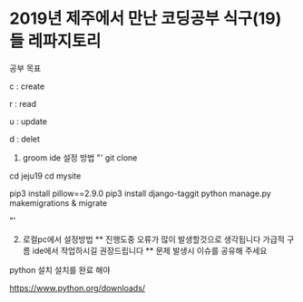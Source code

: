 # 2019년 제주에서 만난 코딩공부 식구(19)들 레파지토리



공부 목표 

c : create

r : read

u : update

d : delet


1. groom ide 설정 방법
"'
git clone 

cd jeju19
cd mysite

pip3 install pillow==2.9.0
pip3 install django-taggit
python manage.py makemigrations & migrate


"'






2. 로컬pc에서 설정방법
** 진행도중 오류가 많이 발생할것으로 생각됩니다 가급적 구름 ide에서 작업하시길 권장드립니다 
** 문제 발생시 이슈를 공유해 주세요

python 설치
설치를 완료 해야

https://www.python.org/downloads/

